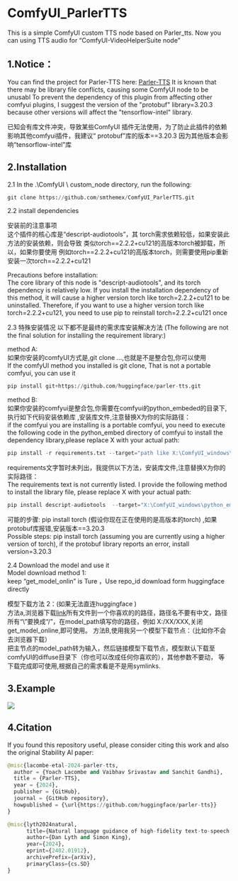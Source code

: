 # ComfyUI_ParlerTTS
This is a simple ComfyUI custom TTS node based on Parler_tts. Now you can using TTS audio for “ComfyUI-VideoHelperSuite node”   

1.Notice：
------
You can find the project for Parler-TTS here: [Parler-TTS](https://github.com/huggingface/parler-tts)  It is known that there may be library file conflicts, causing some ComfyUI node to be unusabl To prevent the dependency of this plugin from affecting other comfyui plugins, I suggest the version of the "protobuf" library=3.20.3 because other versions will affect the "tensorflow-intel" library.  

已知会有库文件冲突，导致某些ComfyUI 插件无法使用，为了防止此插件的依赖影响其他comfyui插件，我建议“ protobuf”库的版本==3.20.3 因为其他版本会影响“tensorflow-intel”库   
    
2.Installation
-----
2.1 In the .\ComfyUI \ custom_node directory, run the following:  

  ``` python 
  git clone https://github.com/smthemex/ComfyUI_ParlerTTS.git
  ```
2.2 install dependencies

安装前的注意事项   
这个插件的核心库是“descript-audiotools”，其 torch需求依赖较低，如果安装此方法的安装依赖，则会导致 类似torch==2.2.2+cu121的高版本torch被卸载，所以，如果你要使用 例如torch==2.2.2+cu121的高版本torch，则需要使用pip重新安装一次torch==2.2.2+cu121   

Precautions before installation:  
The core library of this node is "descript-audiotools", and its torch dependency is relatively low. If you install the installation dependency of this method, it will cause a higher version torch like torch=2.2.2+cu121 to be uninstalled. Therefore, if you want to use a higher version torch like torch=2.2.2+cu121, you need to use pip to reinstall torch=2.2.2+cu121 once  

2.3 特殊安装情况
以下都不是最终的需求库安装解决方法 (The following are not the final solution for installing the requirement library:)      

method A:   
如果你安装的comfyUI方式是,git clone ...,也就是不是整合包,你可以使用   
If the comfyUI method you installed is git clone, That is not a portable comfyui, you can use it   

 ``` python 
 pip install git+https://github.com/huggingface/parler-tts.git
 ```
method B:  
如果你安装的comfyui是整合包,你需要在comfyui的python_embeded的目录下,执行如下代码安装依赖库 ,安装库文件,注意替换X为你的实际路径：  
if the comfyui you are installing is a portable comfyui, you need to execute the following code in the python_embed directory of comfyui to install the dependency library,please replace X with your actual path:   

``` python 
pip install -r requirements.txt --target="path like X:\ComfyUI_windows\python_embeded\Lib\site-packages"
```
requirements文字暂时未列出，我提供以下方法，安装库文件,注意替换X为你的实际路径：  
The requirements text is not currently listed. I provide the following method to install the library file, please replace X with your actual path:  

 ``` python 
 pip install descript-audiotools  --target="X:\ComfyUI_windows\python_embeded\Lib\site-packages"
 ```
 可能的步骤: pip install torch (假设你现在正在使用的是高版本的torch) ,如果protobuf库报错,安装版本==3.20.3  
 Possible steps: pip install torch (assuming you are currently using a higher version of torch), if the protobuf library reports an error, install version=3.20.3   


2.4 Download the model and use it    
Model download method 1:   
keep “get_model_onlin”  is Ture  ，Use repo_id download form huggingface directly   

模型下载方法 2：(如果无法直连huggingface )   
方法a,浏览器下载[link](https://huggingface.co/parler-tts/parler_tts_mini_v0.1/tree/main)所有文件到一个你喜欢的的路径，路径名不要有中文，路径所有“\”要换成“/”，在model_path填写你的路径，例如 X:/XX/XXX,关闭get_model_online,即可使用。 
方法B,使用我另一个模型下载节点：（比如你不会去浏览器下载）  
把主节点的model_path转为输入，然后链接模型下载节点，模型默认下载至comfyUI的diffuse目录下（你也可以改成任何你喜欢的），其他参数不要动， 等下载完成即可使用,根据自己的需求看是不是用symlinks.   
 
3.Example   
-------
![](https://github.com/smthemex/ComfyUI_ParlerTTS/blob/main/example.png)  

4.Citation
------
If you found this repository useful, please consider citing this work and also the original Stability AI paper:  
``` python  
@misc{lacombe-etal-2024-parler-tts,
  author = {Yoach Lacombe and Vaibhav Srivastav and Sanchit Gandhi},
  title = {Parler-TTS},
  year = {2024},
  publisher = {GitHub},
  journal = {GitHub repository},
  howpublished = {\url{https://github.com/huggingface/parler-tts}}
}
```

``` python  
@misc{lyth2024natural,
      title={Natural language guidance of high-fidelity text-to-speech with synthetic annotations},
      author={Dan Lyth and Simon King},
      year={2024},
      eprint={2402.01912},
      archivePrefix={arXiv},
      primaryClass={cs.SD}
}
```
